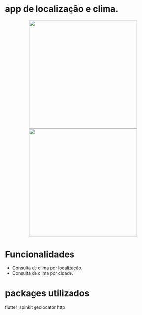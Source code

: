 # app de localização e clima.

<p align="center">
  <img src="https://user-images.githubusercontent.com/6609513/252606269-a990c082-1eb7-42f7-981b-b0589c776300.jpg" width="350">
  <img src="https://user-images.githubusercontent.com/6609513/252606612-0f9125ba-50ad-4758-9d87-df6689701507.jpg" width="350">

</p>

# Funcionalidades

* Consulta de clima por localização.
* Consulta de clima por cidade.

# packages utilizados

  flutter_spinkit
  geolocator
  http

